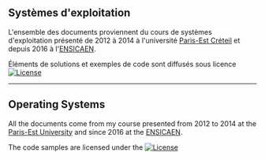 ## Systèmes d'exploitation

L'ensemble des documents proviennent du cours de systèmes d'exploitation présenté de 2012 à 2014 à l'université [Paris-Est Créteil](http://www.u-pec.fr/) et depuis 2016 à l'[ENSICAEN](http://www.ensicaen.fr).
<!--
### Licences

* Les documents (cours, sujets de travaux pratiques et images) sont fournis sous licence Creative Commons [CC BY-NC 4.0](https://creativecommons.org/licenses/by-nc/4.0/) [![License: CC BY-NC 4.0](https://img.shields.io/badge/License-CC%20BY--NC%204.0-lightgrey.svg)](http://creativecommons.org/licenses/by-nc/4.0/)
-->

Éléments de solutions et exemples de code sont <!-- quant à eux --> diffusés sous licence [![License](https://img.shields.io/badge/License-Apache%202.0-blue.svg)](https://opensource.org/licenses/Apache-2.0)

-----

## Operating Systems

All the documents come from my course presented from 2012 to 2014 at the [Paris-Est University](http://www.u-pec.fr/) and since 2016 at the [ENSICAEN](http://www.ensicaen.fr).
<!--
### Licensing

* The documents (courses, laboratory work handouts and images) are provided under the Creative Commons [CC BY-NC 4.0](https://creativecommons.org/licenses/by-nc/4.0/) license [![License: CC BY-NC 4.0](https://img.shields.io/badge/License-CC%20BY--NC%204.0-lightgrey.svg)](http://creativecommons.org/licenses/by-nc/4.0/) 
-->

The code samples are licensed under the [![License](https://img.shields.io/badge/License-Apache%202.0-blue.svg)](https://opensource.org/licenses/Apache-2.0) 
